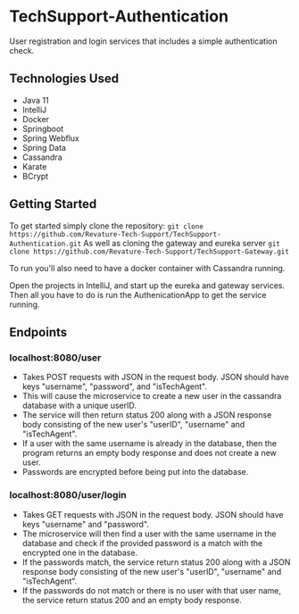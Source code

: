 # TechSupport-Authentication
User registration and login services that includes a simple authentication check.

## Technologies Used
- Java 11
- IntelliJ
- Docker
- Springboot
- Spring Webflux
- Spring Data
- Cassandra
- Karate
- BCrypt

## Getting Started
To get started simply clone the repository:
```git clone https://github.com/Revature-Tech-Support/TechSupport-Authentication.git```
As well as cloning the gateway and eureka server
```git clone https://github.com/Revature-Tech-Support/TechSupport-Gateway.git```

To run you'll also need to have a docker container with Cassandra running.

Open the projects in IntelliJ, and start up the eureka and gateway services. Then all you have to do is run the AuthenicationApp to get the service running.

## Endpoints
### localhost:8080/user
- Takes POST requests with JSON in the request body. JSON should have keys "username", "password", and "isTechAgent". 
- This will cause the microservice to create a new user in the cassandra database with a unique userID. 
- The service will then return status 200 along with a JSON response body consisting of the new user's "userID", "username" and "isTechAgent". 
- If a user with the same username is already in the database, then the program returns an empty body response and does not create a new user. 
- Passwords are encrypted before being put into the database.

### localhost:8080/user/login
- Takes GET requests with JSON in the request body. JSON should have keys "username" and "password". 
- The microservice will then find a user with the same username in the database and check if the provided password is a match with the encrypted one in the database.
- If the passwords match, the service return status 200 along with a JSON response body consisting of the new user's "userID", "username" and "isTechAgent".
- If the passwords do not match or there is no user with that user name, the service return status 200 and an empty body response.
